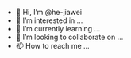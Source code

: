 - 👋 Hi, I’m @he-jiawei
- 👀 I’m interested in ...
- 🌱 I’m currently learning ...
- 💞️ I’m looking to collaborate on ...
- 📫 How to reach me ...

<!---
he-jiawei/he-jiawei is a ✨ special ✨ repository because its `README.md` (this file) appears on your GitHub profile.
You can click the Preview link to take a look at your changes.
--->
